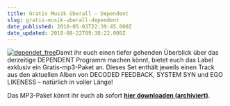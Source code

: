 ```yaml
---
title: Gratis Musik überall - Dependent
slug: gratis-musik-uberall-dependent
date_published: 2010-05-03T22:39:45.000Z
date_updated: 2018-08-22T09:38:22.000Z
---
```


[![dependet_free](//thafaker.de/wp-content/uploads/2010/05/dependet_free.jpg)](http://thafaker.de/wp-content/uploads/2010/05/dependet_free.jpg)Damit ihr euch einen tiefer gehenden Überblick  über das derzeitige DEPENDENT Programm machen könnt, bietet euch das  Label exklusiv ein Gratis-mp3-Paket an. Dieses Set enthält jeweils einen  Track aus den aktuellen Alben von DECODED FEEDBACK, SYSTEM  SYN und EGO LIKENESS – natürlich in voller Länge!

Das MP3-Paket könnt ihr euch ab sofort **[hier  downloaden (archiviert)](http://web.archive.org/web/20120305203717/http://dependent.de/index.php?lan=de)**.

